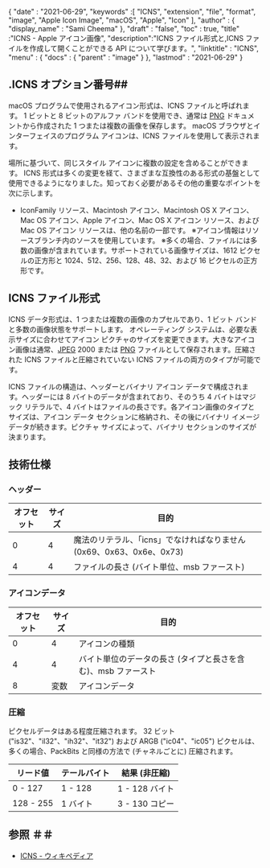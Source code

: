 {
  "date" : "2021-06-29",
  "keywords" :[ "ICNS", "extension", "file", "format", "image", "Apple Icon Image", "macOS", "Apple", "Icon" ],
  "author" : {
    "display_name" : "Sami Cheema"
},
  "draft" : "false",
  "toc" : true,
  "title" :"ICNS - Apple アイコン画像",
  "description":"ICNS ファイル形式と,ICNS ファイルを作成して開くことができる API について学びます。",
  "linktitle" : "ICNS",
  "menu" : {
    "docs" : {
      "parent" : "image"
}
},
  "lastmod" : "2021-06-29"
}

## .ICNS オプション番号##

macOS プログラムで使用されるアイコン形式は、ICNS ファイルと呼ばれます。 1 ビットと 8 ビットのアルファ バンドを使用でき、通常は [PNG](/image/png/) ドキュメントから作成された 1 つまたは複数の画像を保存します。 macOS ブラウザとインターフェイスのプログラム アイコンは、ICNS ファイルを使用して表示されます。

場所に基づいて、同じスタイル アイコンに複数の設定を含めることができます。 ICNS 形式は多くの変更を経て、さまざまな互換性のある形式の基盤として使用できるようになりました。知っておく必要があるその他の重要なポイントを次に示します。

* IconFamily リソース、Macintosh アイコン、Macintosh OS X アイコン、Mac OS アイコン、Apple アイコン、Mac OS X アイコン リソース、および Mac OS アイコン リソースは、他の名前の一部です。
※アイコン情報はリソースブランチ内のソースを使用しています。
※多くの場合、ファイルには多数の画像が含まれています。サポートされている画像サイズは、1612 ピクセルの正方形と 1024、512、256、128、48、32、および 16 ピクセルの正方形です。


## ICNS ファイル形式 ##

ICNS データ形式は、1 つまたは複数の画像のカプセルであり、1 ビット バンドと多数の画像状態をサポートします。
オペレーティング システムは、必要な表示サイズに合わせてアイコン ピクチャのサイズを変更できます。大きなアイコン画像は通常、[JPEG](/image/jpeg/) 2000 または [PNG](/image/png/) ファイルとして保存されます。圧縮された ICNS ファイルと圧縮されていない ICNS ファイルの両方のタイプが可能です。

ICNS ファイルの構造は、ヘッダーとバイナリ アイコン データで構成されます。ヘッダーには 8 バイトのデータが含まれており、そのうち 4 バイトはマジック リテラルで、4 バイトはファイルの長さです。各アイコン画像のタイプとサイズは、アイコン データ セクションに格納され、その後にバイナリ イメージ データが続きます。ピクチャ サイズによって、バイナリ セクションのサイズが決まります。

## 技術仕様 ##

### ヘッダー ###

|オフセット|サイズ|目的
---|---|---|
|0|4|魔法のリテラル、「icns」でなければなりません (0x69、0x63、0x6e、0x73)
|4|4|ファイルの長さ (バイト単位、msb ファースト)


### アイコンデータ ###

|オフセット|サイズ|目的
---|---|---|
|0|4|アイコンの種類
|4|4|バイト単位のデータの長さ (タイプと長さを含む)、msb ファースト
|8|変数|アイコンデータ

### 圧縮 ###

ピクセルデータはある程度圧縮されます。 32 ビット ("is32"、"il32"、"ih32"、"it32") および ARGB ("ic04"、"ic05") ピクセルは、多くの場合、PackBits と同様の方法で (チャネルごとに) 圧縮されます。

|リード値|テールバイト|結果 (非圧縮)
---|---|---|
|0 - 127|1 - 128|1 - 128 バイト
|128 - 255|1 バイト|3 - 130 コピー

## 参照 ＃＃

* [ICNS - ウィキペディア](https://en.wikipedia.org/wiki/Apple_Icon_Image_format)


